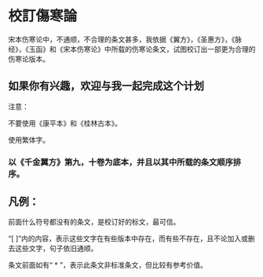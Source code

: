 # 校訂傷寒論
宋本伤寒论中，不通顺，不合理的条文甚多，我依据《翼方》，《圣惠方》，《脉经》，《玉函》和《宋本伤寒论》中所载的伤寒论条文，试图校订出一部更为合理的伤寒论版本。

## 如果你有兴趣，欢迎与我一起完成这个计划

注意：

不要使用《康平本》和《桂林古本》。

使用繁体字。

### 以《千金翼方》第九，十卷为底本，并且以其中所载的条文顺序排序。

## 凡例：

前面什么符号都没有的条文，是校订好的标文，最可信。

“[ ]”内的内容，表示这些文字在有些版本中存在，而有些不存在，且不论加入或删去这些文字，句子依旧通顺。

条文前面如有“ * ”，表示此条文非标准条文，但比较有参考价值。
